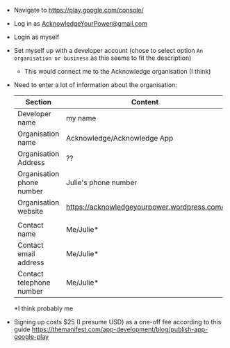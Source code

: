 * Navigate to https://play.google.com/console/
* Log in as AcknowledgeYourPower@gmail.com
* Login as myself
* Set myself up with a developer account (chose to select option `An organisation or business` as this seems to fit the description)

    * This would connect me to the Acknowledge organisation (I think)

* Need to enter a lot of information about the organisation:

    |Section|Content|
    |---|---|
    |Developer name|my name|
    |Organisation name|Acknowledge/Acknowledge App|
    |Organisation Address| ?? |
    |Organisation phone number| Julie's phone number|
    |Organisation website|https://acknowledgeyourpower.wordpress.com/|
    |||
    |Contact name|Me/Julie*|
    |Contact email address|Me/Julie*|
    |Contact telephone number|Me/Julie*|
    *I think probably me

* Signing up costs $25 (I presume USD) as a one-off fee according to this guide https://themanifest.com/app-development/blog/publish-app-google-play